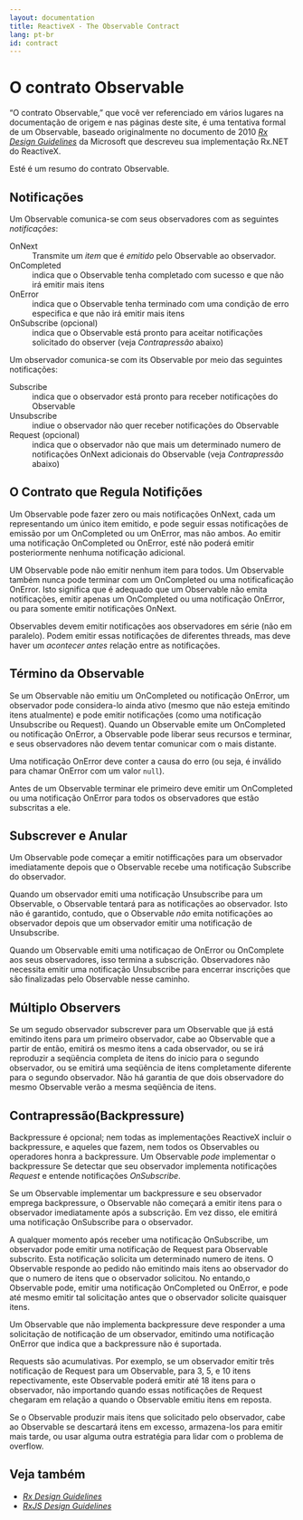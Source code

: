 ```yaml
---
layout: documentation
title: ReactiveX - The Observable Contract
lang: pt-br
id: contract
---
```


<h1>O contrato Observable</h1>
<p>
 “O contrato Observable,” que você ver referenciado em vários lugares na documentação de origem e nas páginas deste site, 
 é uma tentativa formal de um Observable, baseado originalmente no documento de 2010 <a href="https://go.microsoft.com/fwlink/?LinkID=205219"><cite>Rx Design Guidelines</cite></a> da  Microsoft que descreveu sua implementação Rx.NET do ReactiveX.
</p><p>
  Esté é um resumo do contrato Observable.
</p>
<h2>Notificações</h2>
<p>
 Um Observable comunica-se com seus observadores com as seguintes <i>notificações</i>:
</p>
<dl>
 <dt>OnNext</dt>
 <dd>Transmite um <i>item</i> que é <i>emitido</i> pelo Observable ao observador.</dd>
 <dt>OnCompleted</dt>
  <dd>indica que o Observable tenha completado com sucesso e que não irá emitir mais itens</dd>
 <dt>OnError</dt>
  <dd>indica que o Observable tenha terminado com uma condição de erro especifica e que não irá emitir mais itens</dd>
 <dt>OnSubscribe (opcional)</dt>
  <dd>indica que o Observable está pronto para aceitar notificações solicitado do observer (veja <i>Contrapressão</i> abaixo)</dd>
</dl>
<p>
 Um observador comunica-se com its Observable por meio das seguintes notificações:
</p>
<dl>
 <dt>Subscribe</dt>
  <dd>indica que o observador está pronto para receber notificações do Observable</dd>
 <dt>Unsubscribe</dt>
  <dd>indiue o observador não quer receber notificações do Observable</dd>
 <dt>Request (opcional)</dt>
  <dd>indica que o observador não que mais um determinado numero de notificações OnNext adicionais do Observable (veja <i>Contrapressão</i> abaixo)</dd>
</dl>
<h2>O Contrato que Regula Notifições</h2>
<p>
 Um Observable pode fazer zero ou mais notificações OnNext, cada um representando um único item emitido, e pode
 seguir essas notificações de emissão por um OnCompleted ou um OnError, mas não ambos.
 Ao emitir uma notificação OnCompleted ou OnError, esté não poderá emitir posteriormente nenhuma notificação adicional.
</p><p>
 UM Observable pode não emitir nenhum item para todos. Um Observable também nunca pode terminar com um OnCompleted ou
 uma notificaficação OnError.  Isto significa que é adequado que um Observable não emita notificações, emitir
 apenas um OnCompleted ou uma notificação OnError, ou para somente emitir notificações OnNext.
</p><p>
 Observables devem emitir notificações aos observadores em série (não em paralelo). Podem emitir essas
 notificações de diferentes threads, mas deve haver um <i>acontecer antes</i> relação entre as notificações.
</p>
<h2>Término da Observable</h2>
<p>
 Se um Observable não emitiu um OnCompleted ou notificação OnError, um observador pode considera-lo ainda ativo
 (mesmo que não esteja emitindo itens atualmente) e pode emitir notificações (como uma notificação Unsubscribe
 ou Request). Quando un Observable emite um OnCompleted ou notificação OnError, a Observable
 pode  liberar seus recursos e terminar, e seus observadores não devem tentar comunicar com o mais distante.
</p><p>
 Uma notificação OnError deve conter a causa do erro (ou seja, é inválido para chamar OnError com
 um valor <code>null</code>).
</p><p>
 Antes de um Observable terminar ele primeiro deve emitir um OnCompleted ou uma notificação OnError para todos os observadores que
 estão subscritas a ele.
</p>
<h2>Subscrever e Anular</h2>
<p>
 Um Observable pode começar a emitir notifficações para um observador imediatamente depois que o Observable recebe uma
 notificação Subscribe do observador.
</p><p>
 Quando um observador emiti uma notificação Unsubscribe para um Observable, o Observable tentará para
 as notificações ao observador. Isto não é garantido, contudo, que o Observable 
 <em>não</em> emita notificações ao observador depois que um observador emitir uma notificação de Unsubscribe.
</p><p>
 Quando um Observable emiti uma notificaçao de OnError ou OnComplete aos seus observadores, isso termina a subscrição.
 Observadores não necessita emitir uma notificação  Unsubscribe para encerrar inscrições que são finalizadas pelo Observable
 nesse caminho.
</p>
<h2>Múltiplo Observers</h2>
<p>
 Se um segudo observador subscrever para um Observable que já está emitindo itens para um primeiro observador, cabe 
 ao Observable que a partir de então, emitirá os mesmo itens a cada observador, ou se irá reproduzir a
 seqüência completa de itens do inicio para o segundo observador, ou se emitirá uma seqüência de itens completamente diferente
 para o segundo observador. Não há garantia de que dois observadore do mesmo Observable verão a mesma seqüência de itens.
</p>
<h2>Contrapressão(Backpressure)</h2>
<p>
 Backpressure é opcional; nem todas as implementações ReactiveX incluir o backpressure, e aqueles que fazem, nem todos os
 Observables ou operadores honra a backpressure. Um Observable <em>pode</em> implementar o backpressure Se detectar que 
 seu observador implementa notificações <i>Request</i> e entende notificações <i>OnSubscribe</i>.
</p><p>
 Se um Observable implementar um  backpressure e seu observador emprega backpressure, o Observable não começará a
 emitir itens para o observador imediatamente após a subscrição. Em vez disso, ele emitirá uma notificação OnSubscribe
 para o observador.
</p><p>
 A qualquer momento após receber uma notificação OnSubscribe, um observador pode emitir uma notificação de Request para 
 Observable subscrito. Esta notificação solicita um determinado numero de itens. O Observable
 responde ao pedido não emitindo mais itens ao observador do que o numero de itens que o observador solicitou. No entando,o Observable pode, 
 emitir uma notificação  OnCompleted ou OnError, e pode até mesmo emitir tal solicitação antes que o observador solicite quaisquer itens.
</p><p>
 Um Observable que não implementa  backpressure deve responder a uma solicitação de notificação de um observador,
 emitindo uma notificação OnError que indica que a backpressure não é suportada.
</p><p>
 Requests são acumulativas. Por exemplo, se um observador emitir três notificação de Request para um Observable, para
 3, 5, e 10 itens repectivamente, este Observable poderá emitir até 18 itens para o observador, não importando quando
 essas notificações de Request chegaram em relação a quando o Observable emitiu itens em reposta.
</p><p>
 Se o Observable produzir mais itens que solicitado pelo observador, cabe ao Observable se descartará itens em excesso, 
 armazena-los para emitir mais tarde, ou usar alguma outra estratégia para lidar com o problema de overflow.
</p>
<h2>Veja também</h2>
<ul>
 <li><a href="https://go.microsoft.com/fwlink/?LinkID=205219"><cite>Rx Design Guidelines</cite></a></li>
 <li><a href="http://xgrommx.github.io/rx-book/content/guidelines/index.html"><cite>RxJS Design Guidelines</cite></a></li>
</ul>
